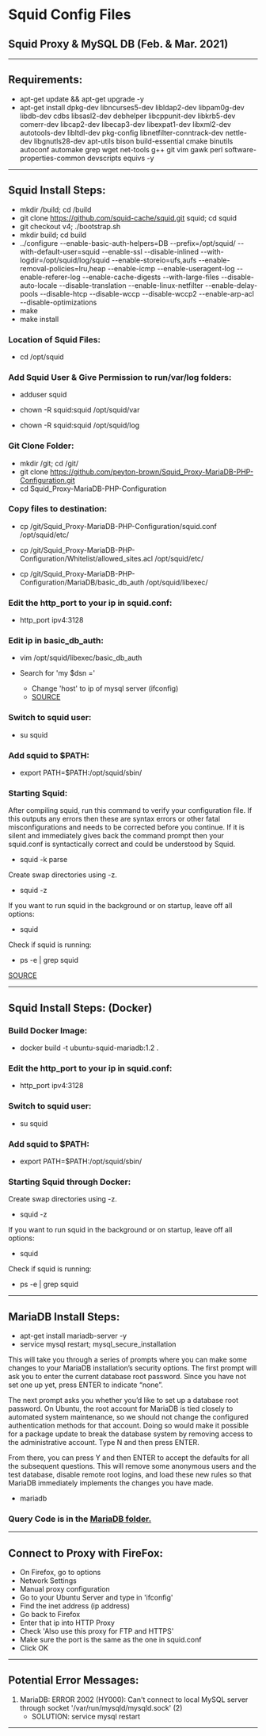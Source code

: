 # Squid Config Files

## Squid Proxy & MySQL DB (Feb. & Mar. 2021)

---

## Requirements:
- apt-get update && apt-get upgrade -y         
- apt-get install dpkg-dev libncurses5-dev libldap2-dev libpam0g-dev libdb-dev cdbs libsasl2-dev debhelper libcppunit-dev libkrb5-dev comerr-dev libcap2-dev libecap3-dev libexpat1-dev libxml2-dev autotools-dev libltdl-dev pkg-config libnetfilter-conntrack-dev nettle-dev libgnutls28-dev apt-utils bison build-essential cmake binutils autoconf automake grep wget net-tools g++ git vim gawk perl software-properties-common devscripts equivs -y        

---

## Squid Install Steps:
- mkdir /build; cd /build   
- git clone https://github.com/squid-cache/squid.git squid; cd squid        
- git checkout v4; ./bootstrap.sh         
- mkdir build; cd build            
- ../configure --enable-basic-auth-helpers=DB --prefix=/opt/squid/ --with-default-user=squid --enable-ssl --disable-inlined --with-logdir=/opt/squid/log/squid --enable-storeio=ufs,aufs --enable-removal-policies=lru,heap --enable-icmp --enable-useragent-log --enable-referer-log --enable-cache-digests --with-large-files --disable-auto-locale --disable-translation --enable-linux-netfilter --enable-delay-pools --disable-htcp --disable-wccp --disable-wccp2 --enable-arp-acl --disable-optimizations       
- make     
- make install         

### Location of Squid Files:  
- cd /opt/squid      

### Add Squid User & Give Permission to run/var/log folders:    
- adduser squid           

- chown -R squid:squid /opt/squid/var            
- chown -R squid:squid /opt/squid/log           

### Git Clone Folder:
- mkdir /git; cd /git/       
- git clone https://github.com/peyton-brown/Squid_Proxy-MariaDB-PHP-Configuration.git              
- cd Squid_Proxy-MariaDB-PHP-Configuration             

### Copy files to destination:
- cp /git/Squid_Proxy-MariaDB-PHP-Configuration/squid.conf /opt/squid/etc/

- cp /git/Squid_Proxy-MariaDB-PHP-Configuration/Whitelist/allowed_sites.acl /opt/squid/etc/

- cp /git/Squid_Proxy-MariaDB-PHP-Configuration/MariaDB/basic_db_auth /opt/squid/libexec/     

### Edit the http_port to your ip in squid.conf:        
- http_port ipv4:3128  

### Edit ip in basic_db_auth:
* vim /opt/squid/libexec/basic_db_auth     

* Search for 'my $dsn ='      
    * Change 'host' to ip of mysql server (ifconfig)
    * [SOURCE](http://linchpincorner.blogspot.com/2016/08/squid-proxy-server-configuration-with_23.html)       

### Switch to squid user:
- su squid      

### Add squid to $PATH:
- export PATH=$PATH:/opt/squid/sbin/      

### Starting Squid:    
After compiling squid, run this command to verify your configuration file. If this outputs any errors then these are syntax errors or other fatal misconfigurations and needs to be corrected before you continue. If it is silent and immediately gives back the command prompt then your squid.conf is syntactically correct and could be understood by Squid.       
- squid -k parse        

Create swap directories using -z.     
- squid -z     

If you want to run squid in the background or on startup, leave off all options:          
- squid           

Check if squid is running:      
- ps -e | grep squid           

[SOURCE](https://wiki.squid-cache.org/SquidFaq/InstallingSquid)             

---

## Squid Install Steps: (Docker)

### Build Docker Image:
- docker build -t ubuntu-squid-mariadb:1.2 .       

### Edit the http_port to your ip in squid.conf:        
- http_port ipv4:3128      

### Switch to squid user:
- su squid      

### Add squid to $PATH:
- export PATH=$PATH:/opt/squid/sbin/      

### Starting Squid through Docker:
Create swap directories using -z.     
- squid -z     

If you want to run squid in the background or on startup, leave off all options:          
- squid           

Check if squid is running:      
- ps -e | grep squid       

---

## MariaDB Install Steps:        
- apt-get install mariadb-server -y       
- service mysql restart; mysql_secure_installation       

This will take you through a series of prompts where you can make some changes to your MariaDB installation’s security options. The first prompt will ask you to enter the current database root password. Since you have not set one up yet, press ENTER to indicate “none”.       

The next prompt asks you whether you’d like to set up a database root password. On Ubuntu, the root account for MariaDB is tied closely to automated system maintenance, so we should not change the configured authentication methods for that account. Doing so would make it possible for a package update to break the database system by removing access to the administrative account. Type N and then press ENTER.       

From there, you can press Y and then ENTER to accept the defaults for all the subsequent questions. This will remove some anonymous users and the test database, disable remote root logins, and load these new rules so that MariaDB immediately implements the changes you have made.      

- mariadb

### Query Code is in the [MariaDB folder.](https://github.com/peyton-brown/Squid_Proxy-MariaDB-PHP-Configuration/blob/main/MariaDB/MariaDB_Queries.sql)

---

## Connect to Proxy with FireFox:

- On Firefox, go to options   
- Network Settings   
- Manual proxy configuration   
- Go to your Ubuntu Server and type in 'ifconfig'   
- Find the inet address (ip address)   
- Go back to Firefox   
- Enter that ip into HTTP Proxy   
- Check 'Also use this proxy for FTP and HTTPS'   
- Make sure the port is the same as the one in squid.conf   
- Click OK   

---

## Potential Error Messages:

1. MariaDB: ERROR 2002 (HY000): Can't connect to local MySQL server through socket '/var/run/mysqld/mysqld.sock' (2)
    - SOLUTION: service mysql restart

---
